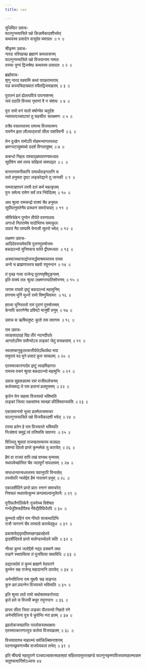```yaml
---
title: ०४४

---
```

युधिष्ठिर उवाच-  
फाल्गुनस्यासिते पक्षे किन्नामैकादशीभवेत्  
कथयस्व प्रसादेन वासुदेव ममाग्रतः ॥ १ ॥


श्रीकृष्ण उवाच-  
नारदः परिपप्रच्छ ब्रह्माणं कमलासनम्  
फाल्गुनस्यासिते पक्षे विजयानाम नामतः  
तस्याः पुण्यं द्विजश्रेष्ठ कथयस्व प्रसादतः ॥ २ ॥


ब्रह्मोवाच-  
शृणु नारद वक्ष्यामि कथां पापहराम्पराम्  
यन्न कस्यचिदाख्यातं मयैतद्विजयाव्रतम् ॥ ३ ॥


पुरातनं व्रतं ह्येतत्पवित्रं पापनाशनम्  
जयं ददाति विजया नृपाणां वै न संशयः ॥ ४ ॥


पुरा रामो वनं यातो वर्षाण्येव चतुर्दश  
न्यवसत्पञ्चवट्यां तु सहसीतः सलक्ष्मणः ॥ ५ ॥


तत्रैव वसतस्तस्य रामस्य विजयात्मनः  
रावणेन हृता लौल्याद्भार्या सीता यशस्विनी ॥ ६ ॥


तेन दुःखेन रामोऽपि मोहमभ्यागतस्तदा  
भ्रमन्जटायुषमथो ददर्श विगतायुषम् ॥ ७ ॥


कबन्धो निहतः पश्चाद्भ्रमतारण्यमध्यतः  
सुग्रीवेण समं तस्य सखित्वं समपद्यत ॥ ८ ॥


वानराणामनीकानि रामार्थंसङ्गतानि च  
ततो हनुमता दृष्टा लङ्कोद्याने तु जानकी ॥ ९ ॥


रामसञ्ज्ञापनं तस्यै दत्तं कर्म महत्कृतम्  
पुनः समेत्य रामेण सर्वं तत्र निवेदितम् ॥ १० ॥


अथ श्रुत्वा रामचन्द्रो वाक्यं चैव हनूमतः  
सुग्रीवानुमतेनैव प्रस्थानं समरोचयत् ॥ ११ ॥


सौमित्रेकेन पुण्येन तीर्यते वरुणालयः  
अगाधो नितरामेष यादोभिश्च समाकुलः  
उपायं नैव पश्यामि येनासौ सुतरो भवेत् ॥ १२ ॥


लक्ष्मण उवाच-  
आदिदेवस्त्वमेवासि पुराणपुरुषोत्तमः  
बकदाल्भ्यो मुनिश्चात्र वर्तते द्वीपमध्यतः ॥ १३ ॥


अस्मात्स्थानाद्योजनार्द्धमाश्रमस्तस्य राघव  
अन्ये च ब्राह्मणास्तत्र बहवो रघुनन्दन ॥ १४ ॥


तं पृच्छ गत्वा राजेन्द्र पुराणमृषिपुङ्गवम्  
इति वाक्यं ततः श्रुत्वा लक्ष्मणस्यातिशोभनम् ॥ १५ ॥


जगाम राघवो द्रष्टुं बकदाल्भ्यं महामुनिम्  
प्रणनाम मुनिं मूर्ध्ना रामो विष्णुमिवामरः ॥ १६ ॥


ज्ञात्वा मुनिस्ततो रामं पुराणं पुरुषोत्तमम्  
केनापि कारणेनैव प्रविष्टो मानुषीं तनुम् ॥ १७ ॥


उवाच स ऋषिस्तुष्टः कुतो राम तवागमः ॥ १८ ॥


राम उवाच-  
त्वत्प्रसादादहं विप्र तीरं नदनदीपतेः  
आगतोऽस्मि ससैन्योऽत्र लङ्कां जेतुं सराक्षसाम् ॥ १९ ॥


भवतश्चानुकूलत्वात्तीर्यतेऽब्धिर्यथा मया  
तमुपायं वद मुने प्रसादं कुरु साम्प्रतम् ॥ २० ॥


एतस्मात्कारणादेव द्रष्टुं त्वाहमिहागतः  
रामस्य वचनं श्रुत्वा बकदाल्भ्यो महामुनिः ॥ २१ ॥


उवाच सुप्रसन्नात्मा रामं राजीवलोचनम्  
कर्तव्यमद्य ते राम व्रतानां व्रतमुत्तमम् ॥ २२ ॥


कृतेन येन सहसा विजयस्ते भविष्यति  
लङ्कां जित्वा राक्षसांश्च स्वच्छां कीर्तिमवाप्स्यसि ॥ २३ ॥


एकाग्रमानसो भूत्वा व्रतमेतत्समाचर  
फाल्गुनस्यासिते पक्षे विजयैकादशी भवेत् ॥ २४ ॥


तस्या व्रतेन हे राम विजयस्ते भविष्यति  
निःसंशयं समुद्रं त्वं तरिष्यसि सवानरः ॥ २५ ॥


विधिस्तु श्रूयतां राजन्व्रतस्यास्य फलप्रदः  
दशम्यां दिवसे प्राप्ते कुम्भमेकं तु कारयेत् ॥ २६ ॥


हैमं वा राजतं वापि ताम्रं वाप्यथ मृन्मयम्  
स्थापयेच्छोभितं चैव जलपूर्णं सपल्लवम् ॥ २७ ॥


सप्तधान्यान्यधस्तस्य यवानुपरि विन्यसेत्  
तस्योपरि न्यसेद्देवं हैमं नारायणं प्रभुम् ॥ २८ ॥


एकादशीदिने प्राप्ते प्रातः स्नानं समाचरेत्  
निश्चलं स्थापयेत्कुम्भं कण्ठमाल्यानुलेपनैः ॥ २९ ॥


पूगीफलैर्नालिकेरैः पूजयेच्च विशेषतः  
गन्धैर्धूपैश्चदीपैश्च नैवेद्यैर्विविधैरपि ॥ ३० ॥


कुम्भाग्रे तद्दिनं राम नीयते सत्कथादिभिः  
रात्रौ जागरणं चैव तस्याग्रे कारयेद्बुधः ॥ ३१ ॥


प्रकाशयेद्घृतदीपमखण्डव्रतहेतवे  
द्वादशीदिवसे प्राप्ते मार्तण्डस्योदये सति ॥ ३२ ॥


नीत्वा कुम्भं जलोद्देशे नद्याः प्रस्रवणे तथा  
तडागे स्थापयित्वा तं पूजयित्वा यथाविधि ॥ ३३ ॥


दद्यात्सदेवं तं कुम्भं ब्राह्मणे वेदपारगे  
कुम्भेन सह राजेन्द्र महादानानि दापयेत् ॥ ३४ ॥


अनेनविधिना राम यूथपैः सह सङ्गतः  
कुरु व्रतं प्रयत्नेन विजयस्ते भविष्यति ॥ ३५ ॥


इति श्रुत्वा ततो रामो यथोक्तमकरोत्तदा  
कृते व्रते स विजयी बभूव रघुनन्दनः ॥ ३६ ॥


प्राप्ता सीता जिता लङ्का पौलस्त्यो निहतो रणे  
अनेनविधिना पुत्र ये कुर्वन्ति नरा व्रतम् ॥ ३७ ॥


इहलोकजयप्राप्तिः परलोकस्तथाक्षयः  
एतस्मात्कारणात्पुत्र कर्तव्यं विजयाव्रतम् ॥ ३८ ॥


विजयायाश्च माहात्म्यं सर्वकिल्बिषनाशनम्  
पठनाच्छ्रवणाच्चैव वाजपेयफलं लभेत् ॥ ३९ ॥


इति श्रीपाद्मे महापुराणे पञ्चपञ्चाशत्साहस्र्यां संहितायामुत्तरखण्डे फाल्गुनकृष्णाविजयामाहात्म्यन्नाम चतुश्चत्वारिंशोऽध्यायः ४४